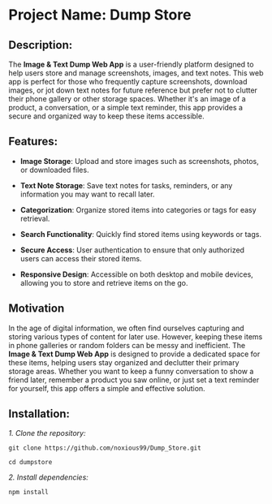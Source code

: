 # Project Name: Dump Store

## Description:

The **Image & Text Dump Web App** is a user-friendly platform designed
to help users store and manage screenshots, images, and text notes. This
web app is perfect for those who frequently capture screenshots,
download images, or jot down text notes for future reference but prefer
not to clutter their phone gallery or other storage spaces. Whether
it\'s an image of a product, a conversation, or a simple text reminder,
this app provides a secure and organized way to keep these items
accessible.

## Features:

-   **Image Storage**: Upload and store images such as screenshots,
    photos, or downloaded files.

-   **Text Note Storage**: Save text notes for tasks, reminders, or any
    information you may want to recall later.

-   **Categorization**: Organize stored items into categories or tags
    for easy retrieval.

-   **Search Functionality**: Quickly find stored items using keywords
    or tags.

-   **Secure Access**: User authentication to ensure that only
    authorized users can access their stored items.

-   **Responsive Design**: Accessible on both desktop and mobile
    devices, allowing you to store and retrieve items on the go.

## Motivation

In the age of digital information, we often find ourselves capturing and
storing various types of content for later use. However, keeping these
items in phone galleries or random folders can be messy and inefficient.
The **Image & Text Dump Web App** is designed to provide a dedicated
space for these items, helping users stay organized and declutter their
primary storage areas. Whether you want to keep a funny conversation to
show a friend later, remember a product you saw online, or just set a
text reminder for yourself, this app offers a simple and effective
solution.

## Installation:

*1. Clone the repository:*

```git clone https://github.com/noxious99/Dump_Store.git```

```cd dumpstore```

*2. Install dependencies:*

```npm install```
